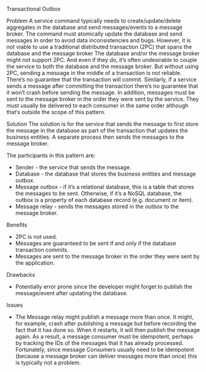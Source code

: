 Transactional Outbox

Problem
A service command typically needs to create/update/delete aggregates in the
database and send messages/events to a message broker.
The command must atomically update the database and send messages in order 
to avoid data inconsistencies and bugs. However, it is not viable to use a 
traditional distributed transaction (2PC) that spans the database and the 
message broker The database and/or the message broker might not support 
2PC. And even if they do, it’s often undesirable to couple the service to 
both the database and the message broker.
But without using 2PC, sending a message in the middle of a transaction is 
not reliable. There’s no guarantee that the transaction will commit. 
Similarly, if a service sends a message after committing the transaction 
there’s no guarantee that it won’t crash before sending the message.
In addition, messages must be sent to the message broker in the order they 
were sent by the service. They must usually be delivered to each consumer 
in the same order although that’s outside the scope of this pattern.

Solution
The solution is for the service that sends the message to first store the 
message in the database as part of the transaction that updates the 
business entities. A separate process then sends the messages to the 
message broker.

The participants in this pattern are:
- Sender - the service that sends the message.
- Database - the database that stores the business entities and message 
  outbox.
- Message outbox - if it’s a relational database, this is a table that 
  stores the messages to be sent. Otherwise, if it’s a NoSQL database, the 
  outbox is a property of each database record (e.g. document or item).
- Message relay - sends the messages stored in the outbox to the message 
  broker.

Benefits
- 2PC is not used.
- Messages are guaranteed to be sent if and only if the database 
  transaction commits.
- Messages are sent to the message broker in the order they were sent by 
  the application.

Drawbacks
- Potentially error prone since the developer might forget to publish the 
  message/event after updating the database.

Issues
- The Message relay might publish a message more than once. It might, for 
  example, crash after publishing a message but before recording the fact 
  that it has done so. When it restarts, it will then publish the message 
  again. As a result, a message consumer must be idempotent, perhaps by 
  tracking the IDs of the messages that it has already processed. 
  Fortunately, since message Consumers usually need to be idempotent 
  (because a message broker can deliver messages more than once) this is 
  typically not a problem.
